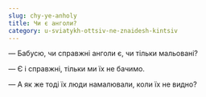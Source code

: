 ```yaml
---
slug: chy-ye-anholy
title: Чи є анголи?
category: u-sviatykh-ottsiv-ne-znaidesh-kintsiv
---
```

— Бабусю, чи справжні анголи є, чи тільки мальовані?

— Є і справжні, тільки ми їх не бачимо.

— А як же тоді їх люди намалювали, коли їх не видно?
